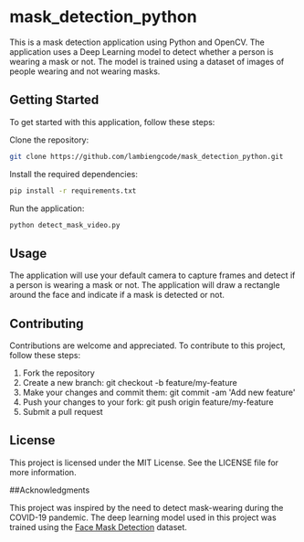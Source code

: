 # mask_detection_python

This is a mask detection application using Python and OpenCV. The application uses a Deep Learning model to detect whether a person is wearing a mask or not. The model is trained using a dataset of images of people wearing and not wearing masks.

## Getting Started

To get started with this application, follow these steps:

Clone the repository:
```bash
git clone https://github.com/lambiengcode/mask_detection_python.git
```

Install the required dependencies:

```bash
pip install -r requirements.txt
```

Run the application:

```bash
python detect_mask_video.py
```

## Usage

The application will use your default camera to capture frames and detect if a person is wearing a mask or not. The application will draw a rectangle around the face and indicate if a mask is detected or not.

## Contributing

Contributions are welcome and appreciated. To contribute to this project, follow these steps:

1. Fork the repository
2. Create a new branch: git checkout -b feature/my-feature
3. Make your changes and commit them: git commit -am 'Add new feature'
4. Push your changes to your fork: git push origin feature/my-feature
5. Submit a pull request

## License

This project is licensed under the MIT License. See the LICENSE file for more information.

##Acknowledgments

This project was inspired by the need to detect mask-wearing during the COVID-19 pandemic. The deep learning model used in this project was trained using the [Face Mask Detection](https://github.com/lambiengcode/mask_detection_python) dataset.
